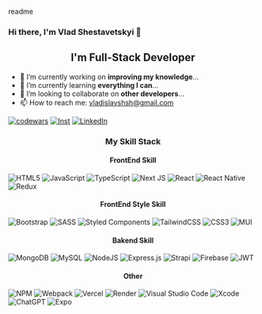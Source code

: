 readme
### Hi there, I'm Vlad Shestavetskyi 👋
<h2 align="center">I'm Full-Stack Developer</h2>


- 🔭 I’m currently working on **improving my knowledge**...
- 🌱 I’m currently learning **everything I can**...
- 👯 I’m looking to collaborate on **other developers**...
- 📫 How to reach me: vladislavshsh@gmail.com

<p align="center">
  
   <a href="https://www.codewars.com/users/proydusvit" target="_blank"><img alt="codewars" src="https://img.shields.io/badge/Codewars-B1361E?style=for-the-badge&logo=codewars&logoColor=grey"></a>
        <a href="https://www.instagram.com/_proidysvit/" target="_blank"><img alt="Inst" src="https://img.shields.io/badge/Instagram-%23E4405F.svg?style=for-the-badge&logo=Instagram&logoColor=white"></a>
    <a href="https://www.linkedin.com/in/vladyslavshestavetskyi/" target="_blank"><img alt="LinkedIn" src="https://img.shields.io/badge/linkedin-%230077B5.svg?style=for-the-badge&logo=linkedin&logoColor=white"></a>
</p>

<h3 align="center">My Skill Stack</h3>

<h4 align="center">FrontEnd Skill</h4>



![HTML5](https://img.shields.io/badge/html5-%23E34F26.svg?style=for-the-badge&logo=html5&logoColor=white)
![JavaScript](https://img.shields.io/badge/javascript-%23323330.svg?style=for-the-badge&logo=javascript&logoColor=%23F7DF1E)
![TypeScript](https://img.shields.io/badge/typescript-%23007ACC.svg?style=for-the-badge&logo=typescript&logoColor=white)
![Next JS](https://img.shields.io/badge/Next-black?style=for-the-badge&logo=next.js&logoColor=white)
![React](https://img.shields.io/badge/react-%2320232a.svg?style=for-the-badge&logo=react&logoColor=%2361DAFB)
![React Native](https://img.shields.io/badge/react_native-%2320232a.svg?style=for-the-badge&logo=react&logoColor=%2361DAFB)
![Redux](https://img.shields.io/badge/redux-%23593d88.svg?style=for-the-badge&logo=redux&logoColor=white)

<h4 align="center">FrontEnd Style Skill</h4>
  
![Bootstrap](https://img.shields.io/badge/bootstrap-%238511FA.svg?style=for-the-badge&logo=bootstrap&logoColor=white)
![SASS](https://img.shields.io/badge/SASS-hotpink.svg?style=for-the-badge&logo=SASS&logoColor=white)
![Styled Components](https://img.shields.io/badge/styled--components-DB7093?style=for-the-badge&logo=styled-components&logoColor=white)
![TailwindCSS](https://img.shields.io/badge/tailwindcss-%2338B2AC.svg?style=for-the-badge&logo=tailwind-css&logoColor=white)
![CSS3](https://img.shields.io/badge/css3-%231572B6.svg?style=for-the-badge&logo=css3&logoColor=white)
![MUI](https://img.shields.io/badge/MUI-%230081CB.svg?style=for-the-badge&logo=mui&logoColor=white)

<h4 align="center">Bakend Skill</h4>
  
![MongoDB](https://img.shields.io/badge/MongoDB-%234ea94b.svg?style=for-the-badge&logo=mongodb&logoColor=white)
![MySQL](https://img.shields.io/badge/mysql-%2300f.svg?style=for-the-badge&logo=mysql&logoColor=white)
![NodeJS](https://img.shields.io/badge/node.js-6DA55F?style=for-the-badge&logo=node.js&logoColor=white)
![Express.js](https://img.shields.io/badge/express.js-%23404d59.svg?style=for-the-badge&logo=express&logoColor=%2361DAFB)
![Strapi](https://img.shields.io/badge/strapi-%232E7EEA.svg?style=for-the-badge&logo=strapi&logoColor=white)
![Firebase](https://img.shields.io/badge/firebase-%23039BE5.svg?style=for-the-badge&logo=firebase)
![JWT](https://img.shields.io/badge/JWT-black?style=for-the-badge&logo=JSON%20web%20tokens)
<h4 align="center">Other</h4>
  

![NPM](https://img.shields.io/badge/NPM-%23CB3837.svg?style=for-the-badge&logo=npm&logoColor=white)
![Webpack](https://img.shields.io/badge/webpack-%238DD6F9.svg?style=for-the-badge&logo=webpack&logoColor=black)
![Vercel](https://img.shields.io/badge/vercel-%23000000.svg?style=for-the-badge&logo=vercel&logoColor=white)
![Render](https://img.shields.io/badge/Render-%46E3B7.svg?style=for-the-badge&logo=render&logoColor=white)
![Visual Studio Code](https://img.shields.io/badge/Visual%20Studio%20Code-0078d7.svg?style=for-the-badge&logo=visual-studio-code&logoColor=white)
![Xcode](https://img.shields.io/badge/Xcode-007ACC?style=for-the-badge&logo=Xcode&logoColor=white)
![ChatGPT](https://img.shields.io/badge/chatGPT-74aa9c?style=for-the-badge&logo=openai&logoColor=white)
![Expo](https://img.shields.io/badge/expo-1C1E24?style=for-the-badge&logo=expo&logoColor=#D04A37)
